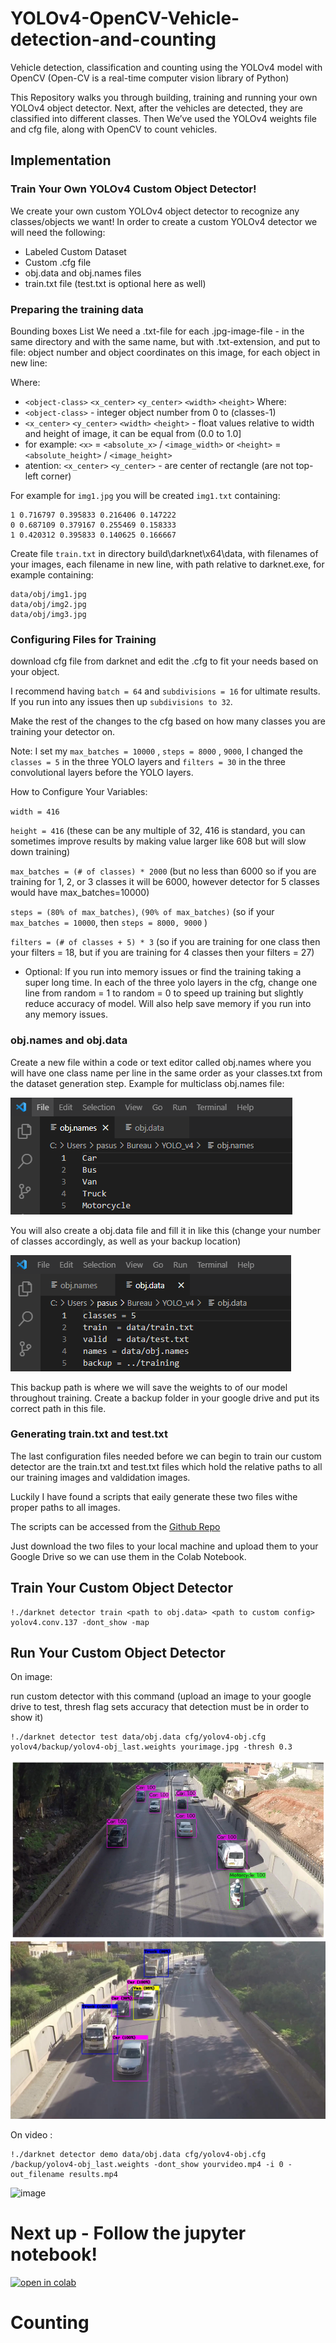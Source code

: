 # YOLOv4-OpenCV-Vehicle-detection-and-counting
Vehicle detection, classification  and counting using the YOLOv4 model with OpenCV (Open-CV is a real-time computer vision library of Python)

This Repository walks you through building, training and running your own YOLOv4 object detector. Next, after the vehicles are detected, they are classified into different classes. Then We’ve used the YOLOv4 weights file and cfg file, along with OpenCV to count vehicles. 

## Implementation


### Train Your Own YOLOv4 Custom Object Detector!
We create your own custom YOLOv4 object detector to recognize any classes/objects we want!
In order to create a custom YOLOv4 detector we will need the following:

* Labeled Custom Dataset
* Custom .cfg file
* obj.data and obj.names files
* train.txt file (test.txt is optional here as well)

### Preparing the training data
Bounding boxes List We need a .txt-file for each .jpg-image-file - in the same directory and with the same name, but with .txt-extension, and put to file: object number and object coordinates on this image, for each object in new line:

Where:

* `<object-class>` `<x_center>` `<y_center>` `<width>` `<height>` Where:
* `<object-class>` - integer object number from 0 to (classes-1)
* `<x_center>` `<y_center>` `<width>` `<height>` - float values relative to width and height of image, it can be equal from (0.0 to 1.0]
* for example: `<x>` = `<absolute_x>` / `<image_width>` or `<height>` = `<absolute_height>` / `<image_height>`
* atention: `<x_center>` `<y_center>` - are center of rectangle (are not top-left corner)

For example for `img1.jpg` you will be created `img1.txt` containing: 

```
1 0.716797 0.395833 0.216406 0.147222
0 0.687109 0.379167 0.255469 0.158333
1 0.420312 0.395833 0.140625 0.166667
```

Create file `train.txt` in directory build\darknet\x64\data\, with filenames of your images, each filename in new line, with path relative to darknet.exe, for example containing:

```
data/obj/img1.jpg
data/obj/img2.jpg
data/obj/img3.jpg
```
### Configuring Files for Training

download cfg file from darknet and edit the .cfg to fit your needs based on your object.

I recommend having `batch = 64` and `subdivisions = 16` for ultimate results. If you run into any issues then up `subdivisions to 32`.

Make the rest of the changes to the cfg based on how many classes you are training your detector on.

Note: I set my `max_batches = 10000` , `steps = 8000` , `9000`, I changed the `classes = 5` in the three YOLO layers and `filters = 30` in the three convolutional layers before the YOLO layers.

How to Configure Your Variables:

`width = 416`

`height = 416` (these can be any multiple of 32, 416 is standard, you can sometimes improve results by making value larger like 608 but will slow down training)

`max_batches = (# of classes) * 2000` (but no less than 6000 so if you are training for 1, 2, or 3 classes it will be 6000, however detector for 5 classes would have max_batches=10000)

`steps = (80% of max_batches)`, `(90% of max_batches)` (so if your `max_batches = 10000`, then `steps = 8000, 9000` )

`filters = (# of classes + 5) * 3` (so if you are training for one class then your filters = 18, but if you are training for 4 classes then your filters = 27)

- Optional: If you run into memory issues or find the training taking a super long time. In each of the three yolo layers in the cfg, change one line from random = 1 to random = 0 to speed up training but slightly reduce accuracy of model. Will also help save memory if you run into any memory issues.

### obj.names and obj.data
Create a new file within a code or text editor called obj.names where you will have one class name per line in the same order as your classes.txt from the dataset generation step.
Example for multiclass obj.names file:

![image](https://github.com/Batoulhf/YOLOv4-OpenCV-Vehicle-detection-and-counting/blob/main/Implementation/objName.png)





You will also create a obj.data file and fill it in like this (change your number of classes accordingly, as well as your backup location)

![image](https://github.com/Batoulhf/YOLOv4-OpenCV-Vehicle-detection-and-counting/blob/main/Implementation/objData.png)

This backup path is where we will save the weights to of our model throughout training. Create a backup folder in your google drive and put its correct path in this file.

### Generating train.txt and test.txt
The last configuration files needed before we can begin to train our custom detector are the train.txt and test.txt files which hold the relative paths to all our training images and valdidation images.

Luckily I have found a scripts that eaily generate these two files withe proper paths to all images.

The scripts can be accessed from the [Github Repo](https://github.com/theAIGuysCode/YOLOv4-Cloud-Tutorial/tree/master/yolov4)

Just download the two files to your local machine and upload them to your Google Drive so we can use them in the Colab Notebook.

## Train Your Custom Object Detector
```
!./darknet detector train <path to obj.data> <path to custom config> yolov4.conv.137 -dont_show -map
```
## Run Your Custom Object Detector

On image:

run custom detector with this command (upload an image to your google drive to test, thresh flag sets accuracy that detection must be in order to show it)
```
!./darknet detector test data/obj.data cfg/yolov4-obj.cfg yolov4/backup/yolov4-obj_last.weights yourimage.jpg -thresh 0.3
```
![image](https://github.com/Batoulhf/YOLOv4-OpenCV-Vehicle-detection-and-counting/blob/main/Implementation/imgTest.png)
![image](https://github.com/Batoulhf/YOLOv4-OpenCV-Vehicle-detection-and-counting/blob/main/Implementation/imgTest2.jpg)

On video :
```
!./darknet detector demo data/obj.data cfg/yolov4-obj.cfg /backup/yolov4-obj_last.weights -dont_show yourvideo.mp4 -i 0 -out_filename results.mp4
```
![image](https://github.com/Batoulhf/YOLOv4-OpenCV-Vehicle-detection-and-counting/blob/main/Implementation/vid.gif)

# Next up - Follow the jupyter notebook!
[![open in colab](https://colab.research.google.com/assets/colab-badge.svg)](https://colab.research.google.com/drive/11HCG-yqNjG4nsJGZXEyYXxbL1SBULE2Y?authuser=4#scrollTo=8dfPY2h39m-T)

# Counting


